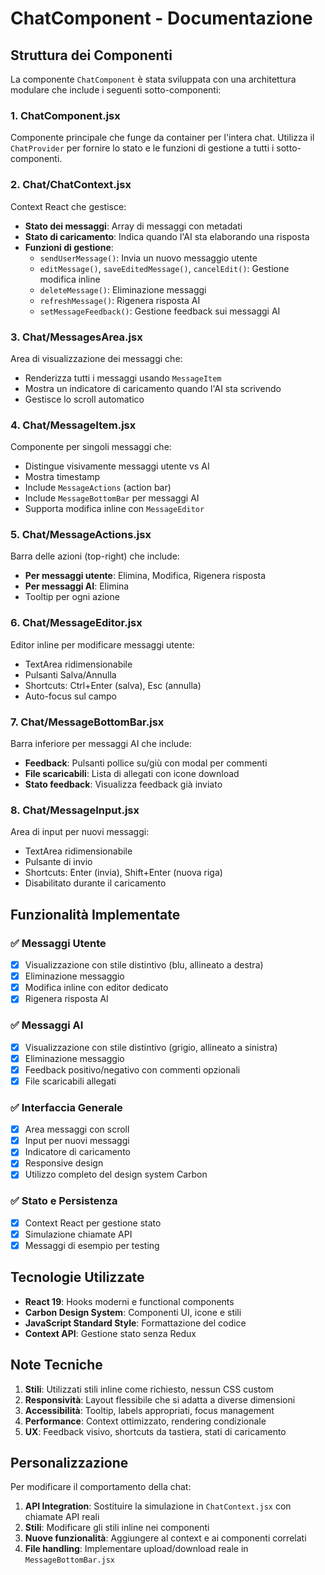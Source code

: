 # ChatComponent - Documentazione

## Struttura dei Componenti

La componente `ChatComponent` è stata sviluppata con una architettura modulare che include i seguenti sotto-componenti:

### 1. ChatComponent.jsx
Componente principale che funge da container per l'intera chat. Utilizza il `ChatProvider` per fornire lo stato e le funzioni di gestione a tutti i sotto-componenti.

### 2. Chat/ChatContext.jsx
Context React che gestisce:
- **Stato dei messaggi**: Array di messaggi con metadati
- **Stato di caricamento**: Indica quando l'AI sta elaborando una risposta
- **Funzioni di gestione**:
  - `sendUserMessage()`: Invia un nuovo messaggio utente
  - `editMessage()`, `saveEditedMessage()`, `cancelEdit()`: Gestione modifica inline
  - `deleteMessage()`: Eliminazione messaggi
  - `refreshMessage()`: Rigenera risposta AI
  - `setMessageFeedback()`: Gestione feedback sui messaggi AI

### 3. Chat/MessagesArea.jsx
Area di visualizzazione dei messaggi che:
- Renderizza tutti i messaggi usando `MessageItem`
- Mostra un indicatore di caricamento quando l'AI sta scrivendo
- Gestisce lo scroll automatico

### 4. Chat/MessageItem.jsx
Componente per singoli messaggi che:
- Distingue visivamente messaggi utente vs AI
- Mostra timestamp
- Include `MessageActions` (action bar)
- Include `MessageBottomBar` per messaggi AI
- Supporta modifica inline con `MessageEditor`

### 5. Chat/MessageActions.jsx
Barra delle azioni (top-right) che include:
- **Per messaggi utente**: Elimina, Modifica, Rigenera risposta
- **Per messaggi AI**: Elimina
- Tooltip per ogni azione

### 6. Chat/MessageEditor.jsx
Editor inline per modificare messaggi utente:
- TextArea ridimensionabile
- Pulsanti Salva/Annulla
- Shortcuts: Ctrl+Enter (salva), Esc (annulla)
- Auto-focus sul campo

### 7. Chat/MessageBottomBar.jsx
Barra inferiore per messaggi AI che include:
- **Feedback**: Pulsanti pollice su/giù con modal per commenti
- **File scaricabili**: Lista di allegati con icone download
- **Stato feedback**: Visualizza feedback già inviato

### 8. Chat/MessageInput.jsx
Area di input per nuovi messaggi:
- TextArea ridimensionabile
- Pulsante di invio
- Shortcuts: Enter (invia), Shift+Enter (nuova riga)
- Disabilitato durante il caricamento

## Funzionalità Implementate

### ✅ Messaggi Utente
- [x] Visualizzazione con stile distintivo (blu, allineato a destra)
- [x] Eliminazione messaggio
- [x] Modifica inline con editor dedicato
- [x] Rigenera risposta AI

### ✅ Messaggi AI
- [x] Visualizzazione con stile distintivo (grigio, allineato a sinistra)
- [x] Eliminazione messaggio
- [x] Feedback positivo/negativo con commenti opzionali
- [x] File scaricabili allegati

### ✅ Interfaccia Generale
- [x] Area messaggi con scroll
- [x] Input per nuovi messaggi
- [x] Indicatore di caricamento
- [x] Responsive design
- [x] Utilizzo completo del design system Carbon

### ✅ Stato e Persistenza
- [x] Context React per gestione stato
- [x] Simulazione chiamate API
- [x] Messaggi di esempio per testing

## Tecnologie Utilizzate

- **React 19**: Hooks moderni e functional components
- **Carbon Design System**: Componenti UI, icone e stili
- **JavaScript Standard Style**: Formattazione del codice
- **Context API**: Gestione stato senza Redux

## Note Tecniche

1. **Stili**: Utilizzati stili inline come richiesto, nessun CSS custom
2. **Responsività**: Layout flessibile che si adatta a diverse dimensioni
3. **Accessibilità**: Tooltip, labels appropriati, focus management
4. **Performance**: Context ottimizzato, rendering condizionale
5. **UX**: Feedback visivo, shortcuts da tastiera, stati di caricamento

## Personalizzazione

Per modificare il comportamento della chat:

1. **API Integration**: Sostituire la simulazione in `ChatContext.jsx` con chiamate API reali
2. **Stili**: Modificare gli stili inline nei componenti
3. **Nuove funzionalità**: Aggiungere al context e ai componenti correlati
4. **File handling**: Implementare upload/download reale in `MessageBottomBar.jsx`
